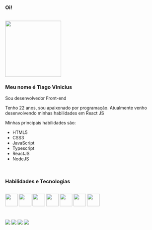 ### Oi!

<br>
  <div style="display:inline">

  <img height="180em" src="https://github-readme-stats.vercel.app/api/top-langs/?username=TiagoViniciusDev&layout=compact&theme=tokyonight&custom_title=Linguagens"/>

  </div>
<br>

### Meu nome é Tiago Vinicius

Sou desenvolvedor Front-end

Tenho 22 anos, sou apaixonado por programação. Atualmente venho desenvolvendo minhas habilidades em React JS

Minhas principais habilidades são:
- HTML5
- CSS3
- JavaScript
- Typescript
- ReactJS
- NodeJS

<br>

### Habilidades e Tecnologias

<div style="display:inline-block">

  [<img align="center" src="https://cdn.jsdelivr.net/gh/devicons/devicon/icons/html5/html5-plain-wordmark.svg" width="40" height="40" />](## "HTML")
  [<img align="center" src="https://cdn.jsdelivr.net/gh/devicons/devicon/icons/css3/css3-plain-wordmark.svg" width="40" height="40" />](## "CSS")
  [<img align="center" src="https://cdn.jsdelivr.net/gh/devicons/devicon/icons/javascript/javascript-plain.svg" width="40" height="40" />](## "JavaScript")
  [<img align="center" src="https://cdn.jsdelivr.net/gh/devicons/devicon/icons/typescript/typescript-original.svg" width="40" height="40" />](## "TypeScript")
  [<img align="center" src="https://cdn.jsdelivr.net/gh/devicons/devicon/icons/react/react-original.svg" width="40" height="40" />](## "ReactJS")
  [<img align="center" src="https://cdn.jsdelivr.net/gh/devicons/devicon/icons/redux/redux-original.svg" width="40" height="40" />](## "Redux")
  [<img align="center" src="https://cdn.jsdelivr.net/gh/devicons/devicon/icons/nodejs/nodejs-original.svg" width="40" height="40"/>](## "NodeJS")
    
</div>
<br>

##

<div>
<a href="https://tiagovinicius.com/" target="_blank"><img src="https://img.shields.io/badge/-Portfólio-06D6A0?style=for-the-badge" target="_blank"></a>
<a href="www.linkedin.com/in/tiagoviniciusdev" target="_blank"><img src="https://img.shields.io/badge/-LinkedIn-%230077B5?style=for-the-badge&logo=linkedin&logoColor=white" target="_blank"></a>
<a href="https://www.instagram.com/tiagoviniciusdev/" target="_blank"><img src="https://img.shields.io/badge/-Instagram-EF476F?style=for-the-badge&logo=instagram&logoColor=white" target="_blank"></a>
<a href = "mailto:tiagoviniciusdev@gmail.com"><img src="https://img.shields.io/badge/Gmail-C00021?style=for-the-badge&logo=gmail&logoColor=white" target="_blank"></a>
</div>


